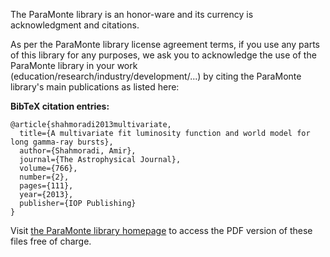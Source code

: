 The ParaMonte library is an honor-ware and its currency is acknowledgment and citations.  
  
As per the ParaMonte library license agreement terms, if you use any parts of this library for any purposes, we ask you to acknowledge the use of the ParaMonte library in your work (education/research/industry/development/...) by citing the ParaMonte library's main publications as listed here:  
  
**BibTeX citation entries:**  
  
    @article{shahmoradi2013multivariate,  
      title={A multivariate fit luminosity function and world model for long gamma-ray bursts},  
      author={Shahmoradi, Amir},  
      journal={The Astrophysical Journal},  
      volume={766},  
      number={2},  
      pages={111},  
      year={2013},  
      publisher={IOP Publishing}  
    }  
  
Visit [the ParaMonte library homepage](https://www.cdslab.org/paramonte/notes/overview/preface/#how-to-acknowledge-the-use-of-the-paramonte-library-in-your-work) to access the PDF version of these files free of charge.  

